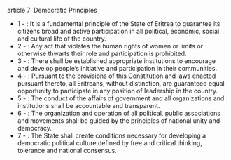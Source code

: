 article 7: Democratic Principles

<ul>
			<li>1 - : It is a fundamental principle of the State of Eritrea to guarantee its citizens broad and active participation in all political, economic, social and cultural life of the country.<ul>
			</ul></li>			<li>2 - : Any act that violates the human rights of women or limits or otherwise thwarts their role and participation is prohibited.<ul>
			</ul></li>			<li>3 - : There shall be established appropriate institutions to encourage and develop people’s initiative and participation in their communities.<ul>
			</ul></li>			<li>4 - : Pursuant to the provisions of this Constitution and laws enacted pursuant thereto, all Eritreans, without distinction, are guaranteed equal opportunity to participate in any position of leadership in the country.<ul>
			</ul></li>			<li>5 - : The conduct of the affairs of government and all organizations and institutions shall be accountable and transparent.<ul>
			</ul></li>			<li>6 - : The organization and operation of all political, public associations and movements shall be guided by the principles of national unity and democracy.<ul>
			</ul></li>			<li>7 - : The State shall create conditions necessary for developing a democratic political culture defined by free and critical thinking, tolerance and national consensus.<ul>
			</ul></li></ul>